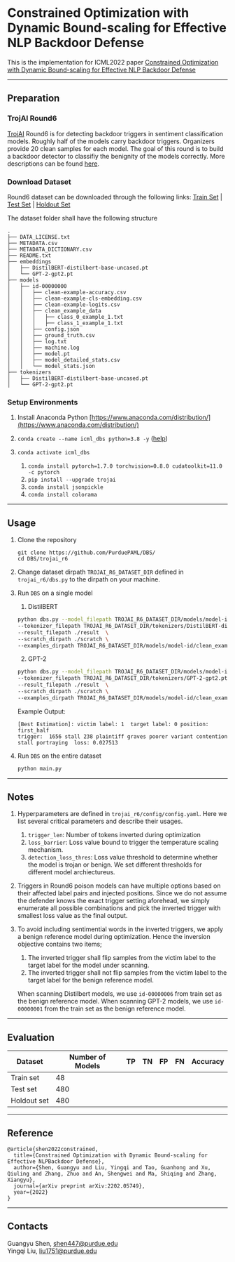 # Constrained Optimization with Dynamic Bound-scaling for Effective NLP Backdoor Defense

This is the implementation for ICML2022 paper [Constrained Optimization with Dynamic Bound-scaling for Effective NLP Backdoor Defense](https://arxiv.org/pdf/2202.05749.pdf)

------------------------------------------------

## Preparation 

### TrojAI Round6
[TrojAI](https://pages.nist.gov/trojai/) Round6 is for detecting backdoor triggers in sentiment classification models. Roughly half of the models carry backdoor triggers. Organizers provide 20 clean samples for each model. The goal of this round is to build a backdoor detector to classifiy the benignity of the models correctly. More descriptions can be found [here](https://pages.nist.gov/trojai/docs/data.html#round-6).

### Download Dataset 
Round6 dataset can be downloaded through the following links: [Train Set](https://data.nist.gov/od/id/mds2-2386) | [Test Set](https://data.nist.gov/od/id/mds2-2404) | [Holdout Set](https://data.nist.gov/od/id/mds2-2406) 

The dataset folder shall have the following structure

```
.
├── DATA_LICENSE.txt
├── METADATA.csv
├── METADATA_DICTIONARY.csv
├── README.txt
├── embeddings
│   ├── DistilBERT-distilbert-base-uncased.pt
│   └── GPT-2-gpt2.pt
├── models
│   ├── id-00000000
│   │   ├── clean-example-accuracy.csv
│   │   ├── clean-example-cls-embedding.csv
│   │   ├── clean-example-logits.csv
│   │   ├── clean_example_data
│   │   │   ├── class_0_example_1.txt
│   │   │   ├── class_1_example_1.txt
│   │   ├── config.json
│   │   ├── ground_truth.csv
│   │   ├── log.txt
│   │   ├── machine.log
│   │   ├── model.pt
│   │   ├── model_detailed_stats.csv
│   │   └── model_stats.json
├── tokenizers
│   ├── DistilBERT-distilbert-base-uncased.pt
│   └── GPT-2-gpt2.pt

```


### Setup Environments 
1. Install Anaconda Python [https://www.anaconda.com/distribution/](https://www.anaconda.com/distribution/)
2. `conda create --name icml_dbs python=3.8 -y` ([help](https://docs.conda.io/projects/conda/en/latest/user-guide/tasks/manage-environments.html))
3. `conda activate icml_dbs`

    1. `conda install pytorch=1.7.0 torchvision=0.8.0 cudatoolkit=11.0 -c pytorch` 
    2. `pip install --upgrade trojai`
    3. `conda install jsonpickle`
    4. `conda install colorama`


-------------------------------------------------
## Usage

1. Clone the repository

    ```
    git clone https://github.com/PurduePAML/DBS/
    cd DBS/trojai_r6
    ``` 
2. Change dataset dirpath `TROJAI_R6_DATASET_DIR` defined in `trojai_r6/dbs.py` to the dirpath on your machine.



3. Run `DBS` on a single model

    1. DistilBERT
    
    
    
     ```bash
    python dbs.py --model_filepath TROJAI_R6_DATASET_DIR/models/model-id/model.pt \
    --tokenizer_filepath TROJAI_R6_DATASET_DIR/tokenizers/DistilBERT-distilbert-base-uncased.pt \
    --result_filepath ./result  \
    --scratch_dirpath ./scratch \
    --examples_dirpath TROJAI_R6_DATASET_DIR/models/model-id/clean_example_data
    ```
    
    2. GPT-2


    
     ```bash
    python dbs.py --model_filepath TROJAI_R6_DATASET_DIR/models/model-id/model.pt \
    --tokenizer_filepath TROJAI_R6_DATASET_DIR/tokenizers/GPT-2-gpt2.pt \
    --result_filepath ./result  \
    --scratch_dirpath ./scratch \
    --examples_dirpath TROJAI_R6_DATASET_DIR/models/model-id/clean_example_data
    ```
    
    
    Example Output:
    
    ```
    [Best Estimation]: victim label: 1  target label: 0 position: first_half  
    trigger:  1656 stall 238 plaintiff graves poorer variant contention stall portraying  loss: 0.027513
    ```
4. Run `DBS` on the entire dataset 

   
   ```bash
   python main.py
   ```
   
    

-------------------------------------------------
## Notes

1. Hyperparameters are defined in `trojai_r6/config/config.yaml`. Here we list several critical parameters and describe their usages.
    1. `trigger_len`: Number of tokens inverted during optimization 
    2. `loss_barrier`: Loss value bound to trigger the temperature scaling mechanism.
    3. `detection_loss_thres`: Loss value threshold to determine whether the model is trojan or benign. We set different thresholds for different model archiectureus. 

2. Triggers in Round6 poison models can have multiple options based on their affected label pairs and injected positions. Since we do not assume the defender knows the exact trigger setting aforehead, we simply enumerate all possible combinations and pick the inverted trigger with smallest loss value as the final output. 
3. To avoid including sentimential words in the inverted triggers, we apply a benign reference model during optimization. Hence the inversion objective contains two items;
    1. The inverted trigger shall flip samples from the victim label to the target label for the model under scanning.
    2. The inverted trigger shall not flip samples from the victim label to the target label for the benign reference model. 
    
    When scanning Distilbert models, we use `id-00000006` from train set as the benign reference model. When scanning GPT-2 models, we use `id-00000001` from the train set as the benign reference model. 


-------------------------------------------------

## Evaluation 
| Dataset                                 | Number of Models  | TP | TN | FP | FN | Accuracy |
| --------------------------------------  | ----------------- | ---| -- | -- | -- |   --     |
| Train set                               |         48        |
| Test set                                |         480       |
| Holdout set                             |         480       |

-------------------------------------------------

## Reference 

```
@article{shen2022constrained,
  title={Constrained Optimization with Dynamic Bound-scaling for Effective NLPBackdoor Defense},
  author={Shen, Guangyu and Liu, Yingqi and Tao, Guanhong and Xu, Qiuling and Zhang, Zhuo and An, Shengwei and Ma, Shiqing and Zhang, Xiangyu},
  journal={arXiv preprint arXiv:2202.05749},
  year={2022}
}
```

-------------------------------------------------

## Contacts

Guangyu Shen, [shen447@purdue.edu](shen447@purdue.edu)  
Yingqi Liu, [liu1751@purdue.edu](liu1751@purdue.edu)

